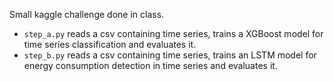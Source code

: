 Small kaggle challenge done in class.
- ```step_a.py``` reads a csv containing time series, trains a XGBoost model for time series classification and evaluates it.
- ```step_b.py``` reads a csv containing time series, trains an LSTM model for energy consumption detection in time series and evaluates it.
